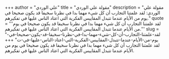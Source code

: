 +++
author = "علي الوردي"
title = "مقولة علي الوردي"
description = "مقولة علي الوردي: لقد علمتنا التجارب أن كل شيء مهما بدا في نظرنا سخيفا قد يكون صحيحا في يوم من الأيام عندما تتبدل المقاييس الفكرية التي اعتاد الناس عليها في تفكيرهم."
quote = '''لقد علمتنا التجارب أن كل شيء مهما بدا في نظرنا سخيفا قد يكون صحيحا في يوم من الأيام عندما تتبدل المقاييس الفكرية التي اعتاد الناس عليها في تفكيرهم.'''
slug = "لقد-علمتنا-التجارب-أن-كل-شيء-مهما-بدا-في-نظرنا-سخيفا-قد-يكون-صحيحا-في-يوم-من-الأيام-عندما-تتبدل-المقاييس-الفكرية-التي-اعتاد-الناس-عليها-في-ت"
+++
لقد علمتنا التجارب أن كل شيء مهما بدا في نظرنا سخيفا قد يكون صحيحا في يوم من الأيام عندما تتبدل المقاييس الفكرية التي اعتاد الناس عليها في تفكيرهم.
